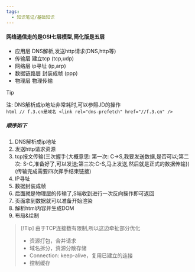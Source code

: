 ```yaml
---
tags:
  - 知识笔记/基础知识
---
```

#### 网络通信走的是OSI七层模型,简化版是五层

- 应用层 DNS解析,发送http请求(DNS,http等)
- 传输层 建立tcp (tcp,udp)
- 网络层 ip寻址 (ip,arp)
- 数据链路层 封装成帧 (ppp)
- 物理层 物理传输
>[!Tip]
>注: DNS解析成ip地址非常耗时,可以参照JD的操作  
`html // f.3.cn是域名 <link rel="dns-prefetch" href="//f.3.cn" />`

##### 顺序如下
1. DNS解析成ip地址
2. 发送http请求资源
3. tcp报文传输(三次握手{大概意思: 第一次: C->S,我要发送数据,是否可以;第二次: S-C,准备好了,可以发送;第三次:C-S,马上发送,然后就是正式的数据传输})(传输完成需要四次挥手结束链接)
4. IP寻址
5. 数据封装成帧
6. 后面就是物理层的传输了,S端收到进行一次反向操作即可返回
7. 页面拿到数据就可以准备开始渲染
8. 解析html内容并生成DOM
9. 布局&绘制

>[!Tip] 由于TCP连接数有限制,所以这边牵扯部分优化
>- 资源打包，合并请求
>- 域名拆分，资源分散存储
>- Connection: keep-alive，复用已建立的连接
>- 控制缓存

